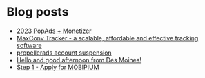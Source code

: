 # Blog posts
<!-- BLOG-POST-LIST:START -->
- [2023 PopAds + Monetizer](https://afflift.com/f/threads/2023-popads-monetizer.10185/)
- [MaxConv Tracker - a scalable, affordable and effective tracking software](https://afflift.com/f/threads/maxconv-tracker-a-scalable-affordable-and-effective-tracking-software.9941/)
- [propellerads account suspension](https://afflift.com/f/threads/propellerads-account-suspension.10339/)
- [Hello and good afternoon from Des Moines!](https://afflift.com/f/threads/hello-and-good-afternoon-from-des-moines.10340/)
- [Step 1 - Apply for MOBIPIUM](https://afflift.com/f/threads/step-1-apply-for-mobipium.2938/)
<!-- BLOG-POST-LIST:END -->
